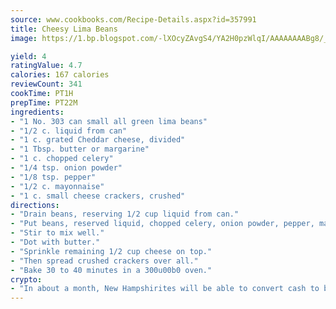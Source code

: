 ```yaml
---
source: www.cookbooks.com/Recipe-Details.aspx?id=357991
title: Cheesy Lima Beans
image: https://1.bp.blogspot.com/-lXOcyZAvgS4/YA2H0pzWlqI/AAAAAAAABg8/_HX4JI-WmFM0Tz684w_qYjP9vBzksmFNgCLcBGAsYHQ/s219/20.png

yield: 4
ratingValue: 4.7
calories: 167 calories
reviewCount: 341
cookTime: PT1H
prepTime: PT22M
ingredients:
- "1 No. 303 can small all green lima beans"
- "1/2 c. liquid from can"
- "1 c. grated Cheddar cheese, divided"
- "1 Tbsp. butter or margarine"
- "1 c. chopped celery"
- "1/4 tsp. onion powder"
- "1/8 tsp. pepper"
- "1/2 c. mayonnaise"
- "1 c. small cheese crackers, crushed"
directions:
- "Drain beans, reserving 1/2 cup liquid from can."
- "Put beans, reserved liquid, chopped celery, onion powder, pepper, mayonnaise and 1/2 cup of the cheese into greased casserole dish."
- "Stir to mix well."
- "Dot with butter."
- "Sprinkle remaining 1/2 cup cheese on top."
- "Then spread crushed crackers over all."
- "Bake 30 to 40 minutes in a 300u00b0 oven."
crypto:
- "In about a month, New Hampshirites will be able to convert cash to bitcoins via new bitcoin ATMs popping up in the state."
---
```

